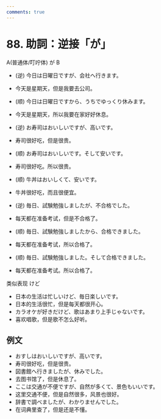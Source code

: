 ```yaml
---
comments: true
---
```


# 88. 助詞：逆接「が」

A(普通体/叮咛体) が B 

- (逆) 今日は日曜日ですが、会社へ行きます。
- 今天是星期天，但是我要去公司。
- (顺) 今日は日曜日ですから、うちでゆっくり休みます。
- 今天是星期天，所以我要在家好好休息。

- (逆) お寿司はおいしいですが、高いです。
- 寿司很好吃，但是很贵。
- (顺) お寿司はおいしいです。そして安いです。
- 寿司很好吃。所以很贵。
- (顺) 牛丼はおいしくて、安いです。
- 牛丼很好吃，而且很便宜。

- (逆) 毎日、試験勉強しましたが、不合格でした。
- 每天都在准备考试，但是不合格了。
- (顺) 毎日、試験勉強しましたから、合格できました。
- 每天都在准备考试，所以合格了。
- (顺) 毎日、試験勉強しました。そして合格できました。
- 每天都在准备考试。所以合格了。

类似表现  けど

- 日本の生活は忙しいけど、毎日楽しいです。
- 日本的生活很忙，但是每天都很开心。
- カラオケが好きだけど、歌はあまり上手じゃないです。
- 喜欢唱歌，但是歌不怎么好听。

## 例文

- おすしはおいしいですが、高いです。
- 寿司很好吃，但是很贵。
- 図書館へ行きましたが、休みでした。
- 去图书馆了，但是休息了。
- ここは交通が不便ですが、自然が多くて、景色もいいです。
- 这里交通不便，但是自然很多，风景也很好。
- 辞書で調べましたが、わかりませんでした。
- 在词典里查了，但是还是不懂。

